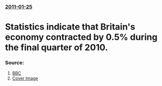 ### [2011-01-25](/news/2011/01/25/index.md)

# Statistics indicate that Britain's economy contracted by 0.5% during the final quarter of 2010. 




### Source:

1. [BBC](http://www.bbc.co.uk/news/business-12272717)
1. [Cover Image](http://www.bbc.co.uk/news/special/2015/newsspec_10857/bbc_news_logo.png?cb=1)
